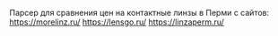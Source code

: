 Парсер для сравнения цен на контактные линзы в Перми с сайтов:
https://morelinz.ru/
https://lensgo.ru/
https://linzaperm.ru/